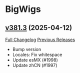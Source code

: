 # BigWigs

## [v381.3](https://github.com/BigWigsMods/BigWigs/tree/v381.3) (2025-04-12)
[Full Changelog](https://github.com/BigWigsMods/BigWigs/compare/v381.2...v381.3) [Previous Releases](https://github.com/BigWigsMods/BigWigs/releases)

- Bump version  
- Locales: Fix whitespace  
- Update esMX (#1998)  
- Update zhCN (#1997)  
